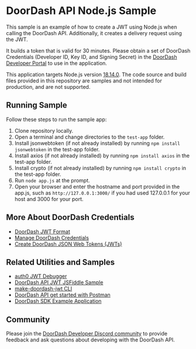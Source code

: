 # DoorDash API Node.js Sample

This sample is an example of how to create a JWT using Node.js when calling the DoorDash API. Additionally, it creates a delivery request using the JWT.

It builds a token that is valid for 30 minutes. Please obtain a set of DoorDash Credentials (Developer ID, Key ID, and Signing Secret) in the [DoorDash Developer Portal](https://developer.doordash.com/portal/integration/drive/credentials) to use in the application.

This application targets Node.js version [18.14.0](https://nodejs.org/en/download/). The code source and build files provided in this repository are samples and not intended for production, and are not supported.

## Running Sample

Follow these steps to run the sample app:

1. Clone repository locally.
2. Open a terminal and change directories to the ``test-app`` folder.
3. Install jsonwebtoken (if not already installed) by running ``npm install jsonwebtoken`` in the test-app folder.
4. Install axios (if not already installed) by running ``npm install axios`` in the test-app folder.
5. Install crypto (if not already installed) by running ``npm install crypto`` in the test-app folder.
6. Run ``node app.js`` at the prompt.
7. Open your browser and enter the hostname and port provided in the app.js, such as ``http://127.0.0.1:3000/`` if you had used 127.0.0.1 for your host and 3000 for your port.

## More About DoorDash Credentials

- [DoorDash JWT Format](https://developer.doordash.com/en-US/docs/drive/reference/JWTs/)
- [Manage DoorDash Credentials](https://developer.doordash.com/en-US/docs/drive/how_to/manage_credentials/)
- [Create DoorDash JSON Web Tokens (JWTs)](https://developer.doordash.com/en-US/docs/drive/how_to/JWTs)

## Related Utilities and Samples

- [auth0 JWT Debugger](https://jwt.io/)
- [DoorDash API JWT JSFiddle Sample](https://bit.ly/doordashapi)
- [make-doordash-jwt CLI](https://github.com/infin8x/make-doordash-jwt)
- [DoorDash API get started with Postman](https://developer.doordash.com/en-US/docs/drive/tutorials/get_started_postman/)
- [DoorDash SDK Example Application](https://github.com/doordash-oss/doordash_sdk_example_application)

## Community

Please join the [DoorDash Developer Discord community](https://discord.com/channels/951208871828013066/951208872478113875) to provide feedback and ask questions about developing with the DoorDash API.
